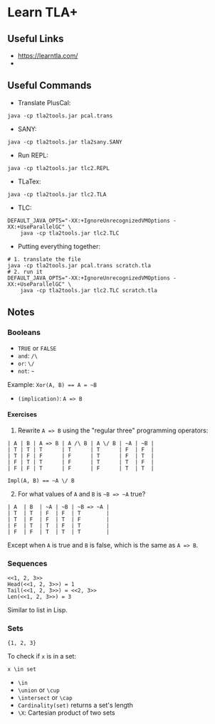 # Learn TLA+

## Useful Links

- https://learntla.com/
- 

## Useful Commands

- Translate PlusCal:

```shell
java -cp tla2tools.jar pcal.trans
```

- SANY:

```shell
java -cp tla2tools.jar tla2sany.SANY
```

- Run REPL:

```shell
java -cp tla2tools.jar tlc2.REPL
```

- TLaTex:

```shell
java -cp tla2tools.jar tlc2.TLA
```

- TLC:

```shell
DEFAULT_JAVA_OPTS="-XX:+IgnoreUnrecognizedVMOptions -XX:+UseParallelGC" \
    java -cp tla2tools.jar tlc2.TLC
```

- Putting everything together:

```
# 1. translate the file
java -cp tla2tools.jar pcal.trans scratch.tla
# 2. run it
DEFAULT_JAVA_OPTS="-XX:+IgnoreUnrecognizedVMOptions -XX:+UseParallelGC" \
    java -cp tla2tools.jar tlc2.TLC scratch.tla
```

## Notes

### Booleans

- `TRUE` or `FALSE`
- `and`: `/\`
- `or`: `\/`
- `not`: `~`

Example: `Xor(A, B) == A = ~B`

- `(implication)`: `A => B`

#### Exercises

1. Rewrite `A => B` using the "regular three" programming operators:

```
| A | B | A => B | A /\ B | A \/ B | ~A | ~B |
| T | T | T      | T      | T      | F  | F  |
| T | F | F      | F      | T      | F  | T  |
| F | T | T      | F      | T      | T  | F  |
| F | F | T      | F      | F      | T  | T  |
```

```
Impl(A, B) == ~A \/ B
```

2. For what values of `A` and `B` is `~B => ~A` true?

```
| A  | B  | ~A | ~B | ~B => ~A |
| T  | T  | F  | F  | T        |
| T  | F  | F  | T  | F        |
| F  | T  | T  | F  | T        |
| F  | F  | T  | T  | T        |
```

Except when `A` is true and `B` is false, which is the same as `A => B`.

### Sequences

```
<<1, 2, 3>>
Head(<<1, 2, 3>>) = 1
Tail(<<1, 2, 3>>) = <<2, 3>>
Len(<<1, 2, 3>>) = 3
```

Similar to list in Lisp.

### Sets

```
{1, 2, 3}
```

To check if `x` is in a set:

```
x \in set
```

- `\in`
- `\union` or `\cup`
- `\intersect` or `\cap`
- `Cardinality(set)` returns a set's length
- `\X`: Cartesian product of two sets


